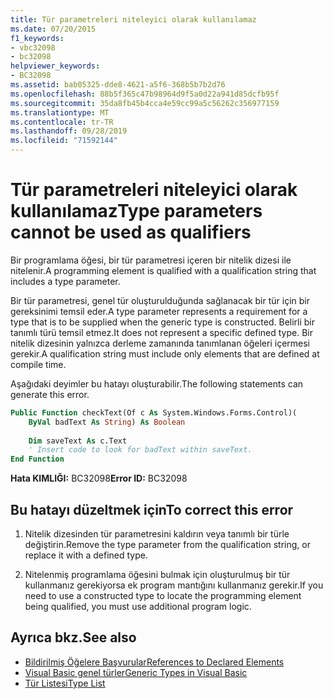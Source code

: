 ```yaml
---
title: Tür parametreleri niteleyici olarak kullanılamaz
ms.date: 07/20/2015
f1_keywords:
- vbc32098
- bc32098
helpviewer_keywords:
- BC32098
ms.assetid: bab05325-dde8-4621-a5f6-368b5b7b2d76
ms.openlocfilehash: 88b5f365c47b98964d9f5a0d22a941d85dcfb95f
ms.sourcegitcommit: 35da8fb45b4cca4e59cc99a5c56262c356977159
ms.translationtype: MT
ms.contentlocale: tr-TR
ms.lasthandoff: 09/28/2019
ms.locfileid: "71592144"
---
```

# <a name="type-parameters-cannot-be-used-as-qualifiers"></a><span data-ttu-id="b95de-102">Tür parametreleri niteleyici olarak kullanılamaz</span><span class="sxs-lookup"><span data-stu-id="b95de-102">Type parameters cannot be used as qualifiers</span></span>
<span data-ttu-id="b95de-103">Bir programlama öğesi, bir tür parametresi içeren bir nitelik dizesi ile nitelenir.</span><span class="sxs-lookup"><span data-stu-id="b95de-103">A programming element is qualified with a qualification string that includes a type parameter.</span></span>  
  
 <span data-ttu-id="b95de-104">Bir tür parametresi, genel tür oluşturulduğunda sağlanacak bir tür için bir gereksinimi temsil eder.</span><span class="sxs-lookup"><span data-stu-id="b95de-104">A type parameter represents a requirement for a type that is to be supplied when the generic type is constructed.</span></span> <span data-ttu-id="b95de-105">Belirli bir tanımlı türü temsil etmez.</span><span class="sxs-lookup"><span data-stu-id="b95de-105">It does not represent a specific defined type.</span></span> <span data-ttu-id="b95de-106">Bir nitelik dizesinin yalnızca derleme zamanında tanımlanan öğeleri içermesi gerekir.</span><span class="sxs-lookup"><span data-stu-id="b95de-106">A qualification string must include only elements that are defined at compile time.</span></span>  
  
 <span data-ttu-id="b95de-107">Aşağıdaki deyimler bu hatayı oluşturabilir.</span><span class="sxs-lookup"><span data-stu-id="b95de-107">The following statements can generate this error.</span></span>  
  
```vb  
Public Function checkText(Of c As System.Windows.Forms.Control)(  
    ByVal badText As String) As Boolean  
  
    Dim saveText As c.Text  
    ' Insert code to look for badText within saveText.  
End Function  
```  
  
 <span data-ttu-id="b95de-108">**Hata KIMLIĞI:** BC32098</span><span class="sxs-lookup"><span data-stu-id="b95de-108">**Error ID:** BC32098</span></span>  
  
## <a name="to-correct-this-error"></a><span data-ttu-id="b95de-109">Bu hatayı düzeltmek için</span><span class="sxs-lookup"><span data-stu-id="b95de-109">To correct this error</span></span>  
  
1. <span data-ttu-id="b95de-110">Nitelik dizesinden tür parametresini kaldırın veya tanımlı bir türle değiştirin.</span><span class="sxs-lookup"><span data-stu-id="b95de-110">Remove the type parameter from the qualification string, or replace it with a defined type.</span></span>  
  
2. <span data-ttu-id="b95de-111">Nitelenmiş programlama öğesini bulmak için oluşturulmuş bir tür kullanmanız gerekiyorsa ek program mantığını kullanmanız gerekir.</span><span class="sxs-lookup"><span data-stu-id="b95de-111">If you need to use a constructed type to locate the programming element being qualified, you must use additional program logic.</span></span>  
  
## <a name="see-also"></a><span data-ttu-id="b95de-112">Ayrıca bkz.</span><span class="sxs-lookup"><span data-stu-id="b95de-112">See also</span></span>

- [<span data-ttu-id="b95de-113">Bildirilmiş Öğelere Başvurular</span><span class="sxs-lookup"><span data-stu-id="b95de-113">References to Declared Elements</span></span>](../../../visual-basic/programming-guide/language-features/declared-elements/references-to-declared-elements.md)
- [<span data-ttu-id="b95de-114">Visual Basic genel türler</span><span class="sxs-lookup"><span data-stu-id="b95de-114">Generic Types in Visual Basic</span></span>](../../../visual-basic/programming-guide/language-features/data-types/generic-types.md)
- [<span data-ttu-id="b95de-115">Tür Listesi</span><span class="sxs-lookup"><span data-stu-id="b95de-115">Type List</span></span>](../../../visual-basic/language-reference/statements/type-list.md)
